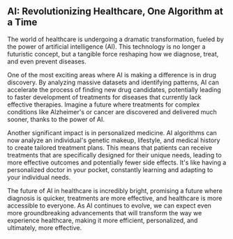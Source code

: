 ## AI: Revolutionizing Healthcare, One Algorithm at a Time

The world of healthcare is undergoing a dramatic transformation, fueled by the power of artificial intelligence (AI). This technology is no longer a futuristic concept, but a tangible force reshaping how we diagnose, treat, and even prevent diseases.  

One of the most exciting areas where AI is making a difference is in drug discovery. By analyzing massive datasets and identifying patterns, AI can accelerate the process of finding new drug candidates, potentially leading to faster development of treatments for diseases that currently lack effective therapies. Imagine a future where treatments for complex conditions like Alzheimer's or cancer are discovered and delivered much sooner, thanks to the power of AI.

Another significant impact is in personalized medicine. AI algorithms can now analyze an individual's genetic makeup, lifestyle, and medical history to create tailored treatment plans. This means that patients can receive treatments that are specifically designed for their unique needs, leading to more effective outcomes and potentially fewer side effects. It's like having a personalized doctor in your pocket, constantly learning and adapting to your individual needs.

The future of AI in healthcare is incredibly bright, promising a future where diagnosis is quicker, treatments are more effective, and healthcare is more accessible to everyone. As AI continues to evolve, we can expect even more groundbreaking advancements that will transform the way we experience healthcare, making it more efficient, personalized, and ultimately, more effective.